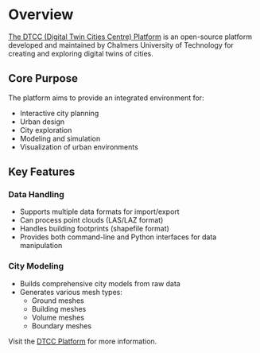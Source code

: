 # Overview

[The DTCC (Digital Twin Cities Centre) Platform](https://platform.dtcc.chalmers.se/) is an open-source platform developed and maintained by Chalmers University of Technology for creating and exploring digital twins of cities.

## Core Purpose

The platform aims to provide an integrated environment for:

- Interactive city planning
- Urban design
- City exploration
- Modeling and simulation
- Visualization of urban environments

## Key Features

### Data Handling

- Supports multiple data formats for import/export
- Can process point clouds (LAS/LAZ format)
- Handles building footprints (shapefile format)
- Provides both command-line and Python interfaces for data manipulation

### City Modeling

- Builds comprehensive city models from raw data
- Generates various mesh types:
  - Ground meshes
  - Building meshes
  - Volume meshes
  - Boundary meshes

Visit the [DTCC Platform](https://platform.dtcc.chalmers.se/) for more information.
